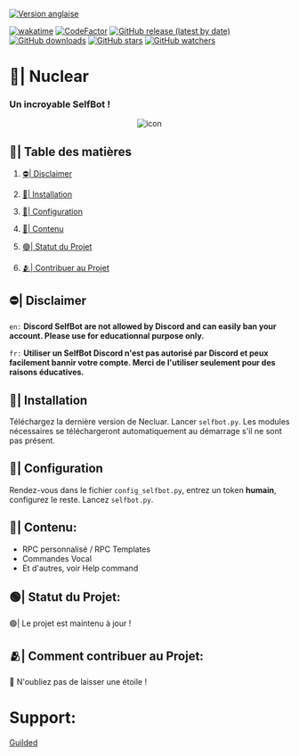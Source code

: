 [![Version anglaise](https://img.shields.io/badge/Read%20in-english-blue?style=for-the-badge&logo=appveyor)](https://github.com/Sitois/Nuclear/blob/main/README.md)

[![wakatime](https://wakatime.com/badge/user/018af69f-9d50-4699-932d-026a9efb0401.svg)](https://wakatime.com/@018af69f-9d50-4699-932d-026a9efb0401)
[![CodeFactor](https://www.codefactor.io/repository/github/Sitois/Nuclear/badge)](https://www.codefactor.io/repository/github/Sitois/Nuclear)
[![GitHub release (latest by date)](https://img.shields.io/github/v/release/Sitois/Nuclear.svg)](https://github.com/Sitois/Nuclear/releases)
[![GitHub downloads](https://img.shields.io/github/downloads/Sitois/Nuclear/total.svg)](https://github.com/Sitois/Nuclear/releases)
[![GitHub stars](https://img.shields.io/github/stars/Sitois/Nuclear.svg)](https://github.com/Sitois/Nuclear/stargazers)
[![GitHub watchers](https://img.shields.io/github/watchers/Sitois/Nuclear.svg)](https://github.com/Sitois/Nuclear/watchers)
# 🌌| Nuclear
### Un incroyable SelfBot !
<div align="center">
  <img src="https://media.discordapp.net/attachments/1135264530188992562/1198281648437993553/CIjvBOJ.png?ex=65be55bf&is=65abe0bf&hm=40a3c63ca07dfac28726eadae220a07412551a69deea021b73c24ae00933782e&=&format=webp&quality=lossless" alt="icon" width="" height="">
</div>

## 📒| Table des matières

1. [⛔| Disclaimer](#⛔-disclaimer)

2. [💾| Installation](#💾-installation)

3. [🔧| Configuration](#🔧-configuration)

4. [🌟| Contenu](#🌟-contenu)

5. [🟢| Statut du Projet](#🟢-statut-du-projet)

6. [🫂| Contribuer au Projet](#🫂-comment-contribuer-au-projet)

## ⛔| Disclaimer
```en:``` **Discord SelfBot are not allowed by Discord and can easily ban your account. Please use for educationnal purpose only.**

```fr:``` **Utiliser un SelfBot Discord n'est pas autorisé par Discord et peux facilement bannir votre compte. Merci de l'utiliser seulement pour des raisons éducatives.**

## 💾| Installation
Téléchargez la dernière version de Necluar.
Lancer ```selfbot.py```.  Les modules nécessaires se téléchargeront automatiquement au démarrage s'il ne sont pas présent.

## 🔧| Configuration
Rendez-vous dans le fichier ```config_selfbot.py```, entrez un token __humain__, configurez le reste. Lancez ```selfbot.py```.

## 🌟| Contenu:
* RPC personnalisé / RPC Templates
* Commandes Vocal
* Et d'autres, voir Help command

## 🟢| Statut du Projet:
🟢| Le projet est maintenu à jour !


## 🫂| Comment contribuer au Projet:
🌟 N'oubliez pas de laisser une étoile !


# Support:
[Guilded](https://www.guilded.gg/i/kKlAODLp?cid=a564bba2-9d24-4ae6-9861-d4921b9b72fa&intent=chat)